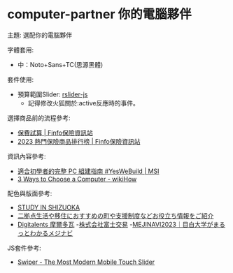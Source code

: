 # computer-partner 你的電腦夥伴

主題: 選配你的電腦夥伴


字體套用:
- 中：Noto+Sans+TC(思源黑體)

套件使用:
- 預算範圍Slider: [rslider-js](https://www.cssscript.com/animated-customizable-range-slider-pure-javascript-rslider-js/)
  - 記得修改火狐關於:active反應時的事件。

選擇商品前的流程參考:
- [保費試算 | Finfo保險資訊站](https://finfo.tw/assortments/new?env=finfo-web)
- [2023 熱門保險商品排行榜 | Finfo保險資訊站](https://finfo.tw/hottest)

資訊內容參考:
- [適合初學者的完整 PC 組建指南 #YesWeBuild | MSI](https://tw.msi.com/Landing/how-to-build-a-pc)
- [3 Ways to Choose a Computer - wikiHow](https://www.wikihow.com/Choose-a-Computer)

配色與版面參考:
- [STUDY IN SHIZUOKA](https://studyinshizuoka.jp/en/)
- [二拠点生活や移住におすすめの町や支援制度などお役立ち情報をご紹介](https://dual-life-iju.com/)
- [Digitalents 摩爾多瓦](https://digitalents.md/)
-[株式会社富士交易](https://www.fuji-koeki.co.jp/)
-[MEJINAVI2023｜目白大学がまるっとわかるメジナビ](https://www2.mejiro.ac.jp/univ/mejinavi2023/)

JS套件參考:
- [Swiper - The Most Modern Mobile Touch Slider](https://swiperjs.com/)
